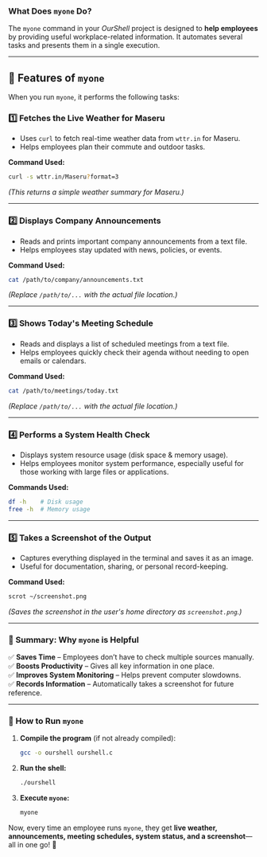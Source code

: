 ### **What Does `myone` Do?**
The `myone` command in your *OurShell* project is designed to **help employees** by providing useful workplace-related information. It automates several tasks and presents them in a single execution.

---

## **🔹 Features of `myone`**
When you run `myone`, it performs the following tasks:

### **1️⃣ Fetches the Live Weather for Maseru**
   - Uses `curl` to fetch real-time weather data from `wttr.in` for Maseru.
   - Helps employees plan their commute and outdoor tasks.

   **Command Used:**  
   ```bash
   curl -s wttr.in/Maseru?format=3
   ```
   _(This returns a simple weather summary for Maseru.)_

---

### **2️⃣ Displays Company Announcements**
   - Reads and prints important company announcements from a text file.
   - Helps employees stay updated with news, policies, or events.

   **Command Used:**  
   ```bash
   cat /path/to/company/announcements.txt
   ```
   _(Replace `/path/to/...` with the actual file location.)_

---

### **3️⃣ Shows Today's Meeting Schedule**
   - Reads and displays a list of scheduled meetings from a text file.
   - Helps employees quickly check their agenda without needing to open emails or calendars.

   **Command Used:**  
   ```bash
   cat /path/to/meetings/today.txt
   ```
   _(Replace `/path/to/...` with the actual file location.)_

---

### **4️⃣ Performs a System Health Check**
   - Displays system resource usage (disk space & memory usage).
   - Helps employees monitor system performance, especially useful for those working with large files or applications.

   **Commands Used:**  
   ```bash
   df -h    # Disk usage
   free -h  # Memory usage
   ```

---

### **5️⃣ Takes a Screenshot of the Output**
   - Captures everything displayed in the terminal and saves it as an image.
   - Useful for documentation, sharing, or personal record-keeping.

   **Command Used:**  
   ```bash
   scrot ~/screenshot.png
   ```
   _(Saves the screenshot in the user's home directory as `screenshot.png`.)_

---

### **🔹 Summary: Why `myone` is Helpful**
✅ **Saves Time** – Employees don’t have to check multiple sources manually.  
✅ **Boosts Productivity** – Gives all key information in one place.  
✅ **Improves System Monitoring** – Helps prevent computer slowdowns.  
✅ **Records Information** – Automatically takes a screenshot for future reference.  

---

### **🚀 How to Run `myone`**
1. **Compile the program** (if not already compiled):
   ```bash
   gcc -o ourshell ourshell.c
   ```
2. **Run the shell:**
   ```bash
   ./ourshell
   ```
3. **Execute `myone`:**
   ```bash
   myone
   ```

Now, every time an employee runs `myone`, they get **live weather, announcements, meeting schedules, system status, and a screenshot**—all in one go! 🚀
